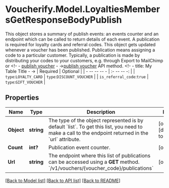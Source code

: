 # Voucherify.Model.LoyaltiesMembersGetResponseBodyPublish
This object stores a summary of publish events: an events counter and an endpoint which can be called to return details of each event.  A publication is required for loyalty cards and referral codes. This object gets updated whenever a voucher has been published. Publication means assigning a code to a particular customer. Typically, a publication is made by distributing your codes to your customers, e.g. through Export to MailChimp or <!- - [publish voucher](OpenAPI.json/paths/~1publications/post) - ->[publish voucher](ref:create-publication) API method.   <!- - title: My Table Title - ->  | Required | Optional | | - -- -- -- - | :- -- -- -: | | `type`:`LOYALTY_CARD` |  `type`:`DISCOUNT_VOUCHER`   |  | `is_referral_code`:`true`      |    `type`:`GIFT_VOUCHER`   | 

## Properties

Name | Type | Description | Notes
------------ | ------------- | ------------- | -------------
**Object** | **string** | The type of the object represented is by default &#x60;list&#x60;. To get this list, you need to make a call to the endpoint returned in the &#x60;url&#x60; attribute. | [optional] [default to "list"]
**Count** | **int?** | Publication event counter. | [optional] 
**Url** | **string** | The endpoint where this list of publications can be accessed using a **GET** method. &#x60;/v1/vouchers/{voucher_code}/publications&#x60; | [optional] 

[[Back to Model list]](../README.md#documentation-for-models) [[Back to API list]](../README.md#documentation-for-api-endpoints) [[Back to README]](../README.md)

